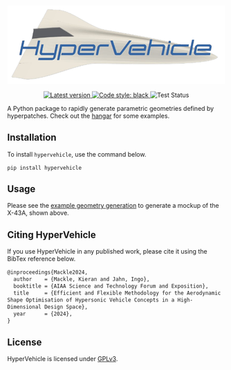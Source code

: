 [![x43](docs/source/images/logo-dark.png)](docs/hangar.md)

<p align="center">
  
  <a href="https://pypi.org/project/hypervehicle/">
    <img src="https://img.shields.io/pypi/v/hypervehicle?color=blue&style=plastic" alt="Latest version" width=95 height=20>
  </a>
  
  <a href="https://github.com/psf/black">
    <img alt="Code style: black" src="https://img.shields.io/badge/code%20style-black-000000.svg">
  </a>

  <a>
    <img src="https://github.com/kieran-mackle/hypervehicle/actions/workflows/tests.yml/badge.svg" alt="Test Status" class="center">
  </a>
  
</p>

A Python package to rapidly generate parametric geometries
defined by hyperpatches. Check out the 
[hangar](docs/source/hangar.md) for some examples.


## Installation

To install `hypervehicle`, use the command below.

```
pip install hypervehicle
```

## Usage
Please see the [example geometry generation](docs/source/examples/x43.md) 
to generate a mockup of the X-43A, shown above.


## Citing HyperVehicle
If you use HyperVehicle in any published work, please cite it using the BibTex reference below.

```text
@inproceedings{Mackle2024,
  author    = {Mackle, Kieran and Jahn, Ingo},
  booktitle = {AIAA Science and Technology Forum and Exposition},
  title     = {Efficient and Flexible Methodology for the Aerodynamic Shape Optimisation of Hypersonic Vehicle Concepts in a High-Dimensional Design Space},
  year      = {2024},
}
```

## License
HyperVehicle is licensed under [GPLv3](COPYING).
